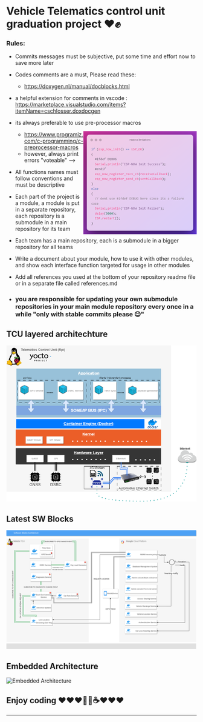 # Vehicle Telematics control unit graduation project ❤️✊

### Rules:
- Commits messages must be subjective, put some time and effort now to save more later

- Codes comments are a must, Please read these:
  - https://doxygen.nl/manual/docblocks.html
 - a helpful extension for comments in vscode : 
 https://marketplace.visualstudio.com/items?itemName=cschlosser.doxdocgen

- its always preferable to use pre-processor macros
  
  <img src="images/macros_limitations.png" onerror="this.onerror=null; this.src='../images/macros_limitations.png'" width="300" title = "Always Print Errors" align=right>

  - https://www.programiz.com/c-programming/c-preprocessor-macros
  - however, always print errors "voteable" -->

- All functions names must follow conventions and must be descriptive

- Each part of the project is a module, a module is put in a separate repository, each repository is a submodule in a main repository for its team

- Each team has a main repository, each is a submodule in a bigger repository for all teams

- Write a document about your module, how to use it with other modules, and show each interface function targeted for usage in other modules

- Add all references you used at the bottom of your repository readme file or in a separate file called references.md

- ### you are responsible for updating your own submodule repositories in your main module repository every once in a while "only with stable commits please 😊"

## TCU layered architechture

<img src="images/TCU_archi.png" onerror="this.onerror=null; this.src='../imagesTCU_archi.png'" title = "SW blocks">

##
##


## Latest SW Blocks

<img src="images/Grad_Proj_SWBlocks.drawio (1).png" onerror="this.onerror=null; this.src='../images/Grad_Proj_SWBlocks.drawio (1).png'" title = "SW blocks">

##
##

## Embedded Architecture

<img src="images/Embedded Architecture.png" onerror="this.onerror=null; this.src='../images/Embedded Architecture.png'" title="Embedded Architecture">

## Enjoy coding ❤️❤️❤️👾🤖☕❤️❤️❤️
----------------------------------------
